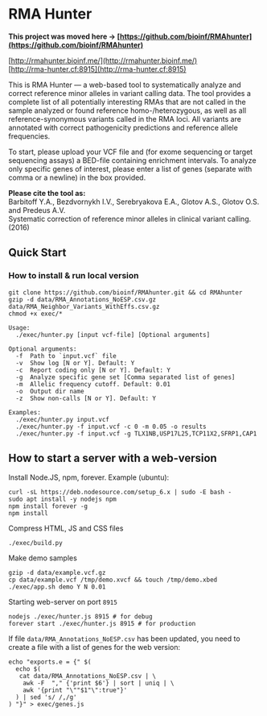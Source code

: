 # RMA Hunter

**This project was moved here → [https://github.com/bioinf/RMAhunter](https://github.com/bioinf/RMAhunter)**

[http://rmahunter.bioinf.me/](http://rmahunter.bioinf.me/)  
[http://rma-hunter.cf:8915](http://rma-hunter.cf:8915)  

This is RMA Hunter — a web-based tool to systematically analyze and correct 
reference minor alleles in variant calling data. The tool provides a complete 
list of all potentially interesting RMAs that are not called in the sample 
analyzed or found reference homo-/heterozygous, as well as all 
reference-synonymous variants called in the RMA loci. All variants are 
annotated with correct pathogenicity predictions and reference allele 
frequencies.

To start, please upload your VCF file and (for exome sequencing or target 
sequencing assays) a BED-file containing enrichment intervals. To analyze only 
specific genes of interest, please enter a list of genes (separate with comma 
or a newline) in the box provided.

**Please cite the tool as:**  
Barbitoff Y.A., Bezdvornykh I.V., Serebryakova E.A., Glotov A.S., Glotov O.S. 
and Predeus A.V.  
Systematic correction of reference minor alleles in clinical variant calling. 
(2016)


## Quick Start

### How to install & run local version

~~~
git clone https://github.com/bioinf/RMAhunter.git && cd RMAhunter
gzip -d data/RMA_Annotations_NoESP.csv.gz data/RMA_Neighbor_Variants_WithEffs.csv.gz
chmod +x exec/*
~~~

~~~
Usage:
  ./exec/hunter.py [input vcf-file] [Optional arguments]

Optional arguments:
  -f  Path to `input.vcf` file
  -v  Show log [N or Y]. Default: Y
  -c  Report coding only [N or Y]. Default: Y
  -g  Analyze specific gene set [Comma separated list of genes]
  -m  Allelic frequency cutoff. Default: 0.01
  -o  Output dir name
  -z  Show non-calls [N or Y]. Default: Y

Examples:
  ./exec/hunter.py input.vcf
  ./exec/hunter.py -f input.vcf -c 0 -m 0.05 -o results
  ./exec/hunter.py -f input.vcf -g TLX1NB,USP17L25,TCP11X2,SFRP1,CAP1
~~~


## How to start a server with a web-version

Install Node.JS, npm, forever. Example (ubuntu):

~~~
curl -sL https://deb.nodesource.com/setup_6.x | sudo -E bash -
sudo apt install -y nodejs npm
npm install forever -g
npm install
~~~

Compress HTML, JS and CSS files  

~~~
./exec/build.py
~~~

Make demo samples

~~~
gzip -d data/example.vcf.gz
cp data/example.vcf /tmp/demo.xvcf && touch /tmp/demo.xbed
./exec/app.sh demo Y N 0.01
~~~

Starting web-server on port `8915`

~~~
nodejs ./exec/hunter.js 8915 # for debug
forever start ./exec/hunter.js 8915 # for production
~~~

If file `data/RMA_Annotations_NoESP.csv` has been updated, you need to create a file with a list of genes for the web version:

~~~
echo "exports.e = {" $(
  echo $(
   cat data/RMA_Annotations_NoESP.csv | \
    awk -F  "," {'print $6'} | sort | uniq | \
    awk '{print "\""$1"\":true"}'
  ) | sed 's/ /,/g'
) "}" > exec/genes.js
~~~
